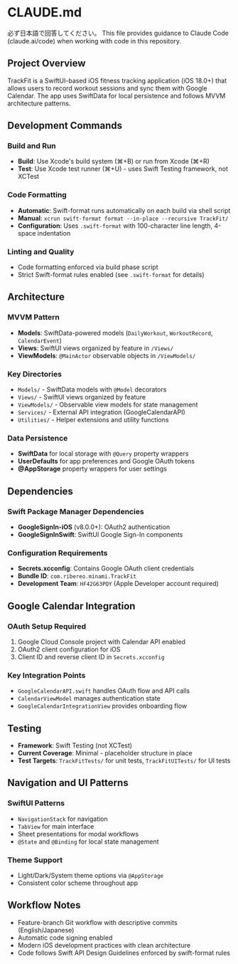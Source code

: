 # CLAUDE.md
必ず日本語で回答してください。
This file provides guidance to Claude Code (claude.ai/code) when working with code in this repository.

## Project Overview

TrackFit is a SwiftUI-based iOS fitness tracking application (iOS 18.0+) that allows users to record workout sessions and sync them with Google Calendar. The app uses SwiftData for local persistence and follows MVVM architecture patterns.

## Development Commands

### Build and Run
- **Build**: Use Xcode's build system (⌘+B) or run from Xcode (⌘+R)
- **Test**: Use Xcode test runner (⌘+U) - uses Swift Testing framework, not XCTest

### Code Formatting
- **Automatic**: Swift-format runs automatically on each build via shell script
- **Manual**: `xcrun swift-format format --in-place --recursive TrackFit/`
- **Configuration**: Uses `.swift-format` with 100-character line length, 4-space indentation

### Linting and Quality
- Code formatting enforced via build phase script
- Strict Swift-format rules enabled (see `.swift-format` for details)

## Architecture

### MVVM Pattern
- **Models**: SwiftData-powered models (`DailyWorkout`, `WorkoutRecord`, `CalendarEvent`)
- **Views**: SwiftUI views organized by feature in `/Views/`
- **ViewModels**: `@MainActor` observable objects in `/ViewModels/`

### Key Directories
- `Models/` - SwiftData models with `@Model` decorators
- `Views/` - SwiftUI views organized by feature
- `ViewModels/` - Observable view models for state management  
- `Services/` - External API integration (GoogleCalendarAPI)
- `Utilities/` - Helper extensions and utility functions

### Data Persistence
- **SwiftData** for local storage with `@Query` property wrappers
- **UserDefaults** for app preferences and Google OAuth tokens
- **@AppStorage** property wrappers for user settings

## Dependencies

### Swift Package Manager Dependencies
- **GoogleSignIn-iOS** (v8.0.0+): OAuth2 authentication
- **GoogleSignInSwift**: SwiftUI Google Sign-In components

### Configuration Requirements
- **Secrets.xcconfig**: Contains Google OAuth client credentials
- **Bundle ID**: `com.ribereo.minami.TrackFit`
- **Development Team**: `HF42G63PQY` (Apple Developer account required)

## Google Calendar Integration

### OAuth Setup Required
1. Google Cloud Console project with Calendar API enabled
2. OAuth2 client configuration for iOS
3. Client ID and reverse client ID in `Secrets.xcconfig`

### Key Integration Points
- `GoogleCalendarAPI.swift` handles OAuth flow and API calls
- `CalendarViewModel` manages authentication state
- `GoogleCalendarIntegrationView` provides onboarding flow

## Testing

- **Framework**: Swift Testing (not XCTest)
- **Current Coverage**: Minimal - placeholder structure in place
- **Test Targets**: `TrackFitTests/` for unit tests, `TrackFitUITests/` for UI tests

## Navigation and UI Patterns

### SwiftUI Patterns
- `NavigationStack` for navigation
- `TabView` for main interface
- Sheet presentations for modal workflows
- `@State` and `@Binding` for local state management

### Theme Support
- Light/Dark/System theme options via `@AppStorage`
- Consistent color scheme throughout app

## Workflow Notes

- Feature-branch Git workflow with descriptive commits (English/Japanese)
- Automatic code signing enabled
- Modern iOS development practices with clean architecture
- Code follows Swift API Design Guidelines enforced by swift-format rules